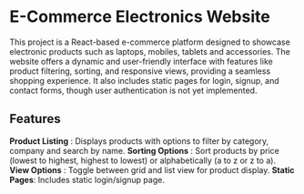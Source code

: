 # E-Commerce Electronics Website

This project is a React-based e-commerce platform designed to showcase electronic products such as laptops, mobiles, tablets and accessories. The website offers a dynamic and user-friendly interface with features like product filtering, sorting, and responsive views, providing a seamless shopping experience. It also includes static pages for login, signup, and contact forms, though user authentication is not yet implemented.

## Features

**Product Listing** : Displays products with options to filter by category, company and search by name.
**Sorting Options** : Sort products by price (lowest to highest, highest to lowest) or alphabetically (a to z or z to a).
**View Options** : Toggle between grid and list view for product display.
**Static Pages**: Includes static login/signup page.
